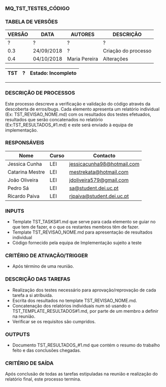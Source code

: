### MQ_TST_TESTES_CÓDIGO
### TABELA DE VERSÕES
| VERSÃO | DATA | AUTORES | DESCRIÇÃO |
|--------|------|---------|-----------|
| ? | ? | ? | ? |
| 0.3 | 24/09/2018 | ? | Criação do processo |
| 0.4 | 04/10/2018 | Maria Pereira | Alterações |

| TST | ? | Estado: Incompleto |
| - | - | - |

------

### DESCRIÇÃO DE PROCESSOS
Este processo descreve a verificação e validação do código através da descoberta de erros/bugs. Cada elemento apresenta um relatório individual (Ex: TST_REVISAO_NOME.md) com os resultados dos testes efetuados, resultados que serão concatenados no relatório (Ex:TST_RESULTADOS_#1.md) e este será enviado à equipa de implementação.

### RESPONSÁVEIS
| Nome            | Curso | Contacto                   |
| --------------- | ----- | -------------------------- |
| Jessica Cunha   | LEI   | jessicacunha98@hotmail.com |
| Catarina Mestre | LEI   | mestrekata@hotmail.com     |
| João Oliveira   | LEI   | jdoliveira579@gmail.com    |
| Pedro Sá        | LEI   | sa@student.dei.uc.pt       |
| Ricardo Paiva   | LEI   | rjpaiva@student.dei.uc.pt  |

### INPUTS
- Template TST_TASKS#1.md que serve para cada elemento se guiar no que tem de fazer, e o que os restantes membros têm de fazer.
- Template TST_REVISAO_NOME.md para apresentação de resultados individual
- Código fornecido pela equipa de Implementação sujeito a teste

### CRITÉRIO DE ATIVAÇÃO/TRIGGER
- Após término de uma reunião.

### DESCRIÇÃO DAS TAREFAS
- Realização dos testes necessário para aprovação/reprovação de cada tarefa a si atríbuida.
- Escrita dos resultados no template TST_REVISAO_NOME.md.
- Concatenação dos relatórios individuais num só usando o TST_TEMPLATE_RESULTADOS#1.md, por parte de um membro a definir na reunião.
- Verificar se os requisitos são cumpridos.

### OUTPUTS
- Documento TST_RESULTADOS_#1.md que contém o resumo do trabalho feito e das conclusões chegadas.

### CRITÉRIO DE SAÍDA
Após conclusão de todas as tarefas estipuladas na reunião e realização do relatório final, este processo termina.